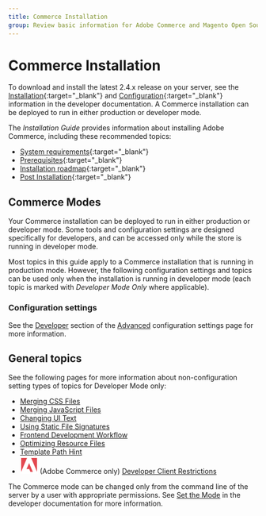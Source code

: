 ```yaml
---
title: Commerce Installation
group: Review basic information for Adobe Commerce and Magento Open Source installation.
---
```

# Commerce Installation

To download and install the latest 2.4.x release on your server, see the [Installation][1]{:target="_blank"} and [Configuration][2]{:target="_blank"} information in the developer documentation. A Commerce installation can be deployed to run in either production or developer mode.

The _Installation Guide_ provides information about installing Adobe Commerce, including these recommended topics:

- [System requirements][3]{:target="_blank"}
- [Prerequisites][4]{:target="_blank"}
- [Installation roadmap][5]{:target="_blank"}
- [Post Installation][6]{:target="_blank"}

## Commerce Modes

Your Commerce installation can be deployed to run in either production or developer mode. Some tools and configuration settings are designed specifically for developers, and can be accessed only while the store is running in developer mode.

Most topics in this guide apply to a Commerce installation that is running in production mode. However, the following configuration settings and topics can be used only when the installation is running in developer mode (each topic is marked  with _Developer Mode Only_ where applicable).

### Configuration settings

See the [Developer](https://docs.magento.com/user-guide/configuration/advanced/developer.html) section of the [Advanced](https://docs.magento.com/user-guide/configuration/advanced.html) configuration settings page for more information.

## General topics

See the following pages for more information about non-configuration setting types of topics for Developer Mode only:

- [Merging CSS Files](https://docs.magento.com/user-guide/design/merge-css.html)
- [Merging JavaScript Files](https://docs.magento.com/user-guide/design/merge-javascript.html)
- [Changing UI Text](https://docs.magento.com/user-guide/system/translate-inline.html)
- [Using Static File Signatures](https://docs.magento.com/user-guide/system/static-file-signature.html)
- [Frontend Development Workflow](https://docs.magento.com/user-guide/system/frontend-development-workflow.html)
- [Optimizing Resource Files](https://docs.magento.com/user-guide/system/file-optimization.html)
- [Template Path Hint](https://docs.magento.com/user-guide/system/template-path-hints.html)
- ![Adobe Commerce](../assets/adobe-logo.svg) (Adobe Commerce only) [Developer Client Restrictions](https://docs.magento.com/user-guide/system/developer-client-restrictions.html)

The Commerce mode can be changed only from the command line of the server by a user with appropriate permissions. See [Set the Mode](https://devdocs.magento.com/guides/v2.4/config-guide/cli/config-cli-subcommands-mode.html) in the developer documentation for more information.


[1]: https://devdocs.magento.com/guides/v2.4/install-gde/bk-install-guide.html
[2]: https://devdocs.magento.com/guides/v2.4/config-guide/bk-config-guide.html
[3]: https://devdocs.magento.com/guides/v2.4/install-gde/system-requirements.html
[4]: https://devdocs.magento.com/guides/v2.4/install-gde/prereq/prereq-overview.html
[5]: https://devdocs.magento.com/guides/v2.4/install-gde/install-flow-diagram.html
[6]: https://devdocs.magento.com/guides/v2.4/install-gde/install/verify.html
